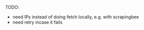 TODO:

- need IPs instead of doing fetch locally, e.g. with scrapingbee
- need retry incase it fails

